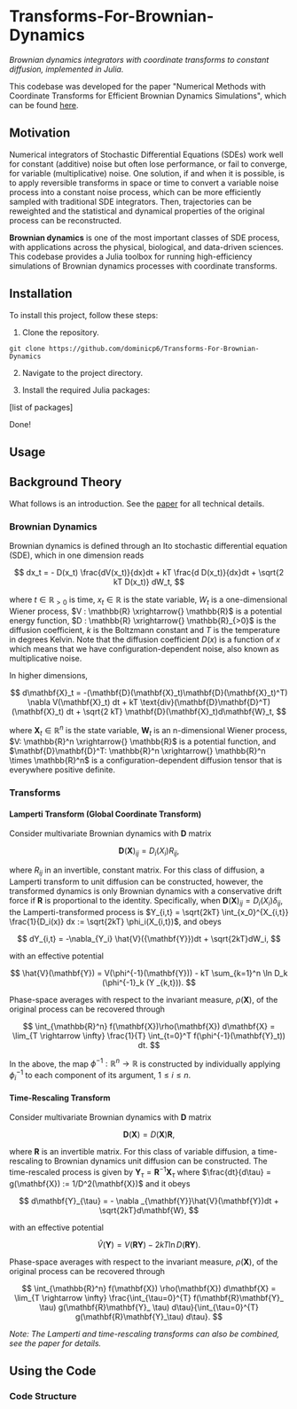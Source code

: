 # Transforms-For-Brownian-Dynamics

*Brownian dynamics integrators with coordinate transforms to constant diffusion, implemented in Julia.*

This codebase was developed for the paper "Numerical Methods with Coordinate Transforms for Efficient Brownian Dynamics Simulations", which can be found [here](https://arxiv.org/abs/2307.02913).

## Motivation
Numerical integrators of Stochastic Differential Equations (SDEs) work well for constant (additive) noise but often lose performance, or fail to converge, for variable (multiplicative) noise. One solution, if and when it is possible, is to apply reversible transforms in space or time to convert a variable noise process into a constant noise process, which can be more efficiently sampled with traditional SDE integrators. Then, trajectories can be reweighted and the statistical and dynamical properties of the original process can be reconstructed. 

**Brownian dynamics** is one of the most important classes of SDE process, with applications across the physical, biological, and data-driven sciences. This codebase provides a Julia toolbox for running high-efficiency simulations of Brownian dynamics processes with coordinate transforms.

## Installation

To install this project, follow these steps:

1. Clone the repository.

`git clone https://github.com/dominicp6/Transforms-For-Brownian-Dynamics`

2. Navigate to the project directory.

3. Install the required Julia packages:

[list of packages]

Done!

## Usage



## Background Theory
What follows is an introduction. See the [paper](https://arxiv.org/abs/2307.02913) for all technical details.

### Brownian Dynamics
Brownian dynamics is defined through an Ito stochastic differential equation (SDE), which in one dimension reads

$$
    dx_t = - D(x_t) \frac{dV(x_t)}{dx}dt + kT \frac{d D(x_t)}{dx}dt + \sqrt{2 kT D(x_t)} dW_t,
$$

where $`t \in \mathbb{R}_{>0}`$ is time, $`x_t \in \mathbb{R}`$ is the state variable, $`W_t`$ is a one-dimensional Wiener process, $`V : \mathbb{R} \xrightarrow{} \mathbb{R}`$ is a potential energy function, $`D : \mathbb{R} \xrightarrow{} \mathbb{R}_{>0}`$ is the diffusion coefficient, $`k`$ is the Boltzmann constant and $`T`$ is the temperature in degrees Kelvin. Note that the diffusion coefficient $`D(x)`$ is a function of $x$ which means that we have configuration-dependent noise, also known as multiplicative noise. 

In higher dimensions, 

$$
   d\mathbf{X}_t = -(\mathbf{D}(\mathbf{X}_t)\mathbf{D}(\mathbf{X}_t)^T) \nabla V(\mathbf{X}_t) dt + kT \text{div}(\mathbf{D}\mathbf{D}^T)(\mathbf{X}_t) dt + \sqrt{2 kT} \mathbf{D}(\mathbf{X}_t)d\mathbf{W}_t,
$$

where $`\mathbf{X}_t \in \mathbb{R}^n`$ is the state variable, $`\mathbf{W}_t`$ is an n-dimensional Wiener process, $`V: \mathbb{R}^n \xrightarrow{} \mathbb{R}`$ is a potential function, and $`\mathbf{D}\mathbf{D}^T: \mathbb{R}^n \xrightarrow{} \mathbb{R}^n \times \mathbb{R}^n`$ is a configuration-dependent diffusion tensor that is everywhere positive definite.

### Transforms
#### Lamperti Transform (Global Coordinate Transform)

Consider multivariate Brownian dynamics with $`\mathbf{D}`$ matrix

$$
  \mathbf{D}(\mathbf{X})_{ij} = D_i  (X_i) R _{ij},
$$

where $`R_{ij}`$ in an invertible, constant matrix. For this class of diffusion,  a Lamperti transform to unit diffusion can be constructed, however, the transformed dynamics is only Brownian dynamics with a conservative drift force if $`\mathbf{R}`$ is proportional to the identity. Specifically, when $`\mathbf{D}(\mathbf{X})_{ij} = D_i(X_i)\delta_{ij}`$, the Lamperti-transformed process is $`Y_{i,t} = \sqrt{2kT} \int_{x_0}^{X_{i,t}} \frac{1}{D_i(x)} dx := \sqrt{2kT} \phi_i(X_{i,t})`$, and obeys

$$
  dY_{i,t} = -\nabla_{Y_i} \hat{V}({\mathbf{Y}})dt + \sqrt{2kT}dW_i,
$$

with an effective potential 

$$
    \hat{V}(\mathbf{Y}) = V(\phi^{-1}(\mathbf{Y})) - kT \sum_{k=1}^n \ln D_k (\phi^{-1}_k (Y _{k,t})).
$$

Phase-space averages with respect to the invariant measure, $`\rho(\mathbf{X})`$, of the original process can be recovered through

$$
\int_{\mathbb{R}^n} f(\mathbf{X})\rho(\mathbf{X}) d\mathbf{X} = \lim_{T \rightarrow \infty} \frac{1}{T} \int_{t=0}^T f(\phi^{-1}(\mathbf{Y}_t)) dt.
$$

In the above, the map $`\phi^{-1}: \mathbb{R}^n \rightarrow \mathbb{R}`$ is constructed by individually applying $`\phi_i^{-1}`$ to each component of its argument, $`1 \leq i \leq n`$.

#### Time-Rescaling Transform

Consider multivariate Brownian dynamics with $\mathbf{D}$ matrix

$$
\mathbf{D}(\mathbf{X}) = D(\mathbf{X})\mathbf{R},
$$

where $`\mathbf{R}`$ is an invertible matrix. For this class of variable diffusion, a time-rescaling to Brownian dynamics unit diffusion can be constructed. The time-rescaled process is given by $`\mathbf{Y}_\tau = \mathbf{R}^{-1}\mathbf{X}_\tau`$  where $`\frac{dt}{d\tau} = g(\mathbf{X}) := 1/D^2(\mathbf{X})`$ and it obeys

$$
d\mathbf{Y}_{\tau} = - \nabla _{\mathbf{Y}}\hat{V}(\mathbf{Y})dt + \sqrt{2kT}d\mathbf{W},
$$

with an effective potential

$$
\hat{V}(\mathbf{Y}) = V(\mathbf{RY})- 2kT \ln D(\mathbf{RY}).
$$

Phase-space averages with respect to the invariant measure, $`\rho(\mathbf{X})`$, of the original process can be recovered through

$$
\int_{\mathbb{R}^n} f(\mathbf{X}) \rho(\mathbf{X}) d\mathbf{X} = \lim_{T \rightarrow \infty} \frac{\int_{\tau=0}^{T} f(\mathbf{R}\mathbf{Y}_ \tau) g(\mathbf{R}\mathbf{Y}_ \tau) d\tau}{\int_{\tau=0}^{T} g(\mathbf{R}\mathbf{Y}_\tau) d\tau}.
$$

*Note: The Lamperti and time-rescaling transforms can also be combined, see the paper for details.*

## Using the Code



### Code Structure


